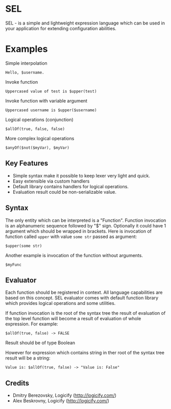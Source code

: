 # SEL
SEL - is a simple and lightweight expression language which can be used in your application for extending configuration abilities.

# Examples

Simple interpolation

```
Hello, $username.
```

Invoke function

```
Uppercased value of test is $upper(test)
```

Invoke function with variable argument

```
Uppercased username is $upper($username)
```

Logical operations (conjunction)

```
$allOf(true, false, false)
```

More complex logical operations

```
$anyOf($not($myVar), $myVar)
```

## Key Features
* Simple syntax make it possible to keep lexer very light and quick.
* Easy extensible via custom handlers
* Default library contains handlers for logical operations.
* Evaluation result could be non-serializable value.

## Syntax

The only entity which can be interpreted is a "Function". Function invocation is an alphanumeric sequence followed by "$" sign. Optionally it could have 1 argument which should be wrapped in brackets.
Here is invocation of function called ```upper``` with value ```some str``` passed as argument:

```
$upper(some str)
```

Another example is invocation of the function without arguments.

```
$myFunc
```

## Evaluator

Each function should be registered in context. All language capabilities are based on this concept.
SEL evaluator comes with default function library which provides logical operations and some utilities.

If function invocation is the root of the syntax tree the result of evaluation of the top level function will become a result of evaluation of whole expression.
For example:

```
$allOf(true, false) -> FALSE
```
Result should be of type Boolean

However for expression which contains string in ther root of the syntax tree result will be a string:
```
Value is: $allOf(true, false) -> "Value is: False"
```

Credits
-------
* Dmitry Berezovsky, Logicify (<http://logicify.com/>)
* Alex Beskrovny, Logicify (<http://logicify.com/>)

